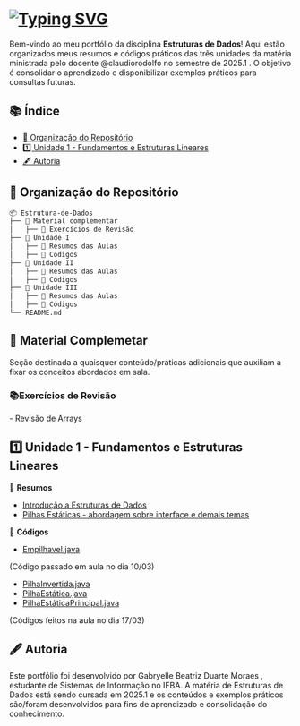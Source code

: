# [![Typing SVG](https://readme-typing-svg.demolab.com?font=Press+Start+2P&pause=1000&color=B22EF7&width=438&height=55&lines=%F0%9F%93%8A+Estrutura+de+Dados;%F0%9F%8E%93+Gabryelle+Beatriz+Duarte+Moraes;%F0%9F%93%85+2025.1+;%F0%9F%93%9A+3%C2%B0+semestre)](https://git.io/typing-svg)

Bem-vindo ao meu portfólio da disciplina **Estruturas de Dados**! Aqui estão organizados meus resumos e códigos práticos das três unidades da matéria ministrada pelo docente @claudiorodolfo no semestre de 2025.1 . O objetivo é consolidar o aprendizado e disponibilizar exemplos práticos para consultas futuras.

## 📚 Índice  

- [📂 Organização do Repositório](#📂-organização-do-repositório)  
- [1️⃣ Unidade 1 - Fundamentos e Estruturas Lineares](#1️⃣-unidade-1---fundamentos-e-estruturas-lineares)  
- [🖋 Autoria](#🖋-autoria)

## 📂 Organização do Repositório  

```bash
📦 Estrutura-de-Dados
├── 📁 Material complementar
│   ├── 📁 Exercícios de Revisão 
├── 📁 Unidade I
│   ├── 📁 Resumos das Aulas
│   ├── 📁 Códigos
├── 📁 Unidade II
│   ├── 📁 Resumos das Aulas
│   ├── 📁 Códigos
├── 📁 Unidade III
│   ├── 📁 Resumos das Aulas
│   ├── 📁 Códigos
└── README.md

```
## 📑 Material Complemetar 
Seção destinada a quaisquer conteúdo/práticas adicionais que auxiliam a fixar os conceitos abordados em sala.

<h3>📚Exercícios de Revisão </h3>
- Revisão de Arrays

## 1️⃣ Unidade 1 - Fundamentos e Estruturas Lineares  

📂 **Resumos**  
- [Introdução a Estruturas de Dados](Unidade%20I/Resumos%20das%20Aulas/Pilhas-%20Introdução.pdf)
- [Pilhas Estáticas - abordagem sobre interface e demais temas](Unidade%20I/Resumos%20das%20Aulas/Pilhas-%20Interfaces%20e%20Pilha%20invertida.pdf)




📂 **Códigos**  
- [Empilhavel.java](Unidade%20I/Códigos/Aula%2010.03/Empilhavel.java)
  
(Código passado em aula no dia 10/03)

- [PilhaInvertida.java](Unidade%20I/Códigos/Aula%2010.03/PilhaInvertida.java)
- [PilhaEstática.java](Unidade%20I/Códigos/Aula%2010.03/PilhaEstatica.java)
- [PilhaEstáticaPrincipal.java](Unidade%20I/Códigos/Aula%2010.03/PilhaEstaticaPrincipal.java)
  
(Códigos feitos na aula no dia 17/03)

## 🖋 Autoria
Este portfólio foi desenvolvido por Gabryelle Beatriz Duarte Moraes , estudante de Sistemas de Informação no IFBA. A matéria de Estruturas de Dados está sendo cursada em 2025.1 e os conteúdos e exemplos práticos são/foram desenvolvidos para fins de aprendizado e consolidação do conhecimento.
